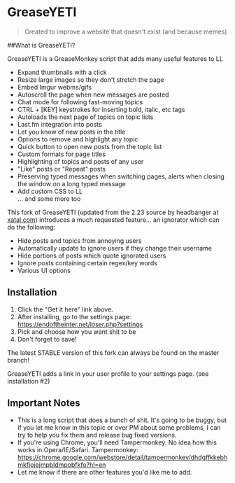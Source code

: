 # GreaseYETI
> Created to improve a website that doesn't exist (and because memes)

##What is GreaseYETI?
 
GreaseYETI is a GreaseMonkey script that adds many useful features to LL

- Expand thumbnails with a click
- Resize large images so they don't stretch the page
- Embed Imgur webms/gifs
- Autoscroll the page when new messages are posted
- Chat mode for following fast-moving topics
- CTRL + [KEY] keystrokes for inserting bold, italic, etc tags
- Autoloads the next page of topics on topic lists
- Last.fm integration into posts
- Let you know of new posts in the title
- Options to remove and highlight any topic
- Quick button to open new posts from the topic list
- Custom formats for page titles
- Highlighting of topics and posts of any user
-  "Like" posts or "Repeat" posts
-  Preserving typed messages when switching pages, alerts when closing the window on a long typed message
-  Add custom CSS to LL  
... and some more too

This fork of GreaseYETI (updated from the 2.23 source by headbanger at [xatal.com](xatal.com)) introduces a much requested feature... an ignorator which can do the following:

- Hide posts and topics from annoying users
- Automatically update to ignore users if they change their username
- Hide portions of posts which quote ignorated users
- Ignore posts containing certain regex/key words
- Various UI options

## Installation
1. Click the "Get it here" link above.
2. After installing, go to the settings page: https://endoftheinter.net/loser.php?settings
3. Pick and choose how you want shit to be
4. Don't forget to save!

The latest STABLE version of this fork can always be found on the master branch!

GreaseYETI adds a link in your user profile to your settings page. (see installation #2)

## Important Notes
- This is a long script that does a bunch of shit. It's going to be buggy, but if you let me know in this topic or over PM about some problems, I can try to help you fix them and release bug fixed versions.
- If you're using Chrome, you'll need Tampermonkey. No idea how this works in Opera/IE/Safari. Tampermonkey: https://chrome.google.com/webstore/detail/tampermonkey/dhdgffkkebhmkfjojejmpbldmpobfkfo?hl=en
- Let me know if there are other features you'd like me to add.
